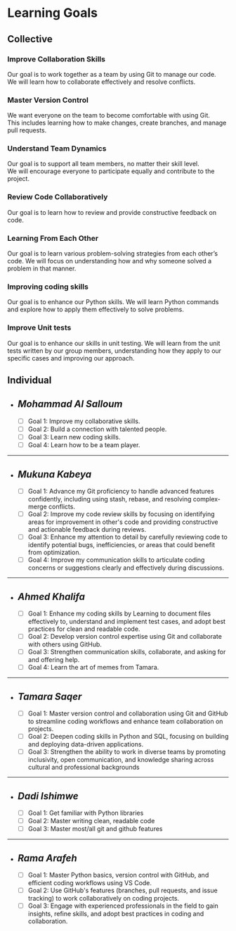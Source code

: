 # Learning Goals

## Collective

### Improve Collaboration Skills  

Our goal is to work together as a team by using Git to manage our code.  
We will learn how to collaborate effectively and resolve conflicts.

### Master Version Control  

We want everyone on the team to become comfortable with using Git.  
This includes learning how to make changes, create branches, and manage pull requests.

### Understand Team Dynamics  

Our goal is to support all team members, no matter their skill level.  
We will encourage everyone to participate equally and contribute to the project.

### Review Code Collaboratively  

Our goal is to learn how to review and provide constructive feedback on code.

### Learning From Each Other  

Our goal is to learn various problem-solving strategies from each other’s code.
We will focus on understanding how and why someone solved a problem in that manner.

### Improving coding skills

Our goal is to enhance our Python skills.
We will learn Python commands
and explore how to apply them effectively to solve problems.

### Improve Unit tests

Our goal is to enhance our skills in unit testing.
We will learn from the unit tests written by our group members,
understanding how they apply to our specific cases and improving our approach.

## Individual

- ## _Mohammad Al Salloum_

  - [ ] Goal 1: Improve my collaborative skills.
  - [ ] Goal 2: Build a connection with talented people.
  - [ ] Goal 3: Learn new coding skills.
  - [ ] Goal 4: Learn how to be a team player.

---

- ## _Mukuna Kabeya_

  - [ ] Goal 1: Advance my Git proficiency to handle advanced features confidently,
  including using stash, rebase, and resolving complex- merge conflicts.
  - [ ] Goal 2: Improve my code review skills by focusing on identifying areas for
    improvement in other's code and providing constructive
  and actionable feedback during reviews.
  - [ ] Goal 3: Enhance my attention to detail
    by carefully reviewing code to identify potential bugs,
    inefficiencies, or areas that could benefit from optimization.
  - [ ] Goal 4: Improve my communication skills to articulate coding concerns
    or suggestions clearly and effectively during discussions.

---

- ## _Ahmed Khalifa_

  - [ ] Goal 1: Enhance my coding skills by Learning to document files
  effectively to,
understand and implement test cases, and
 adopt best practices for clean and
readable code.
  - [ ] Goal 2: Develop version control expertise
    using Git and collaborate with others using GitHub.
  - [ ] Goal 3: Strengthen communication skills, collaborate,
    and asking for and offering help.
  - [ ] Goal 4: Learn the art of memes from Tamara.

---

- ## _Tamara Saqer_

  - [ ] Goal 1: Master version control and collaboration using Git and GitHub to
  streamline coding workflows and enhance team collaboration on projects.
  - [ ] Goal 2: Deepen coding skills in Python and SQL, focusing on building and
  deploying data-driven applications.
  - [ ] Goal 3: Strengthen the ability to work in diverse teams by promoting inclusivity,
   open communication, and knowledge sharing across cultural and professional backgrounds
  
---

- ## _Dadi Ishimwe_

  - [ ] Goal 1: Get familiar with Python libraries
  - [ ] Goal 2: Master writing clean, readable code
  - [ ] Goal 3: Master most/all git and github features
  
---

- ## _Rama Arafeh_

  - [ ] Goal 1: Master Python basics, version control with GitHub,
        and efficient coding workflows using VS Code.
  - [ ] Goal 2: Use GitHub's features (branches, pull requests, and issue tracking)
        to work collaboratively on coding projects.
  - [ ] Goal 3: Engage with experienced professionals in the field to gain insights,
         refine skills, and adopt best practices in coding and collaboration.
